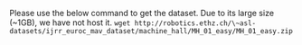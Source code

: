 Please use the below command to get the dataset. Due to its large size (~1GB), we have not host it.
`wget http://robotics.ethz.ch/\~asl-datasets/ijrr_euroc_mav_dataset/machine_hall/MH_01_easy/MH_01_easy.zip`
